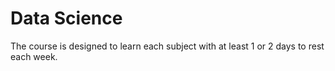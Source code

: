 # Data Science

The course is designed to learn each subject with at least 1 or 2 days to rest each week.
